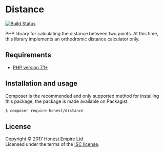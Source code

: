 # Distance

[![Build Status](https://travis-ci.org/honestempire/distance.svg?branch=master)](https://travis-ci.org/honestempire/distance)

PHP library for calculating the distance between two points. At this time, this
library implements an orthodromic distance calculator only.

## Requirements

* [PHP version 7.1+](https://secure.php.net)

## Installation and usage

Composer is the recommended and only supported method for installing this
package, the package is made available on Packagist.

```bash
$ composer require honest/distance 
```

## License

Copyright © 2017 [Honest Empire Ltd](https://honestempire.com)  
Licensed under the terms of the [ISC license](https://opensource.org/licenses/ISC).
